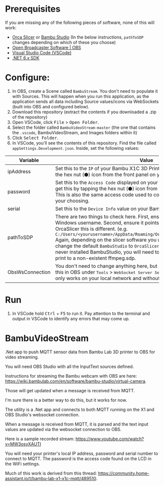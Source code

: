 # Prerequisites
If you are missing any of the following pieces of software, none of this will work:
 * [Orca Slicer](https://github.com/SoftFever/OrcaSlicer/releases) or [Bambu Studio](https://bambulab.com/en/download/studio) (In the below instructions, `pathToSDP` changes depending on which of these you choose)
 * [Open Broadcaster Software | OBS](https://obsproject.com/download)
 * [Visual Studio Code (VSCode)](https://code.visualstudio.com/download)
 * [.NET 6.x SDK](https://dotnet.microsoft.com/en-us/download/dotnet/6.0)

# Configure:
1. In OBS, create a Scene called `BambuStream`. You don't need to populate it with Sources. This will happen when you run this application, as the application sends all data including Source values/icons via WebSockets (built into OBS and configured below).
1. Download this repository (extract the contents if you downloaded a .zip of the repository)
1. Open VSCode, click <kbd>File</kbd> > <kbd>Open Folder</kbd>.
1. Select the folder called `BambuVideoStream-master` (the one that contains the `.vscode`, BambuVideoStream, and Images folders within it)
1. Click <kbd>Select Folder</kbd>.
1. In VSCode, you'll see the contents of this repository. Find the file called `appSettings.Development.json`. Inside, set the following values:

| Variable | Value |
| -------- | ------------- |
| ipAddress  | Set this to the `IP` of your Bambu X1C 3D Printer. You can get this by tapping the hex nut (⬢) icon from the front panel on your printer. |
| password   | Set this to the `Access Code` displayed on your Bambu X1C 3D Printer. You can get this by tapping the hex nut (⬢) icon from the front panel on your printer. This is also the same access code used to connect from the slicer software of your choosing. |
| serial     | Set this to the `Device Info` value on your Bambu X1C 3D Printer. |
| pathToSDP | There are two things to check here. First, ensure you replace `XXXXX` with your Windows username. Second, ensure it points to your slicer's libraries. For OrcaSlicer this is different. (e.g. `C:/Users/<yourusername>/AppData/Roaming/OrcaSlicer/cameratools/ffmpeg.sdp` Again, depending on the slicer software you use, this will be different. Note I change the default `BambuStudio` to `OrcaSlicer` in the path. If you're like me and never installed BambuStudio, you will need to do this, otherwise this tool will print to a non-existent ffmpeg.sdp. |
| ObsWsConnection | You don't need to change anything here, but be warned, if you don't enable this in OBS under <kbd>Tools</kbd> > <kbd>WebSocket Server Settings</kbd>, it won't work. It currently only works on your local network and without password authentication. |

# Run
1. In VSCode hold <kbd>Ctrl</kbd> + <kbd>F5</kbd> to run it. Pay attention to the terminal and output in VSCode to identify any errors that may come up.

# BambuVideoStream
.Net app to push MQTT sensor data from Bambu Lab 3D printer to OBS for video streaming.


You will need OBS Studio with all the InputText sources defined. 

Instructions for streaming the Bambu webcam with OBS are here: https://wiki.bambulab.com/en/software/bambu-studio/virtual-camera.

Those will get updated when a message is received from MQTT. 

I'm sure there is a better way to do this, but it works for now.

The utility is a .Net app and connects to both MQTT running on the X1 and OBS Studio's websocket connection. 

When a message is received from MQTT, it is parsed and the text input values are updated via the websocket connection to OBS.

Here is a sample recorded stream: https://www.youtube.com/watch?v=MW3osyXAUTI

You will need your printer's local IP address, password and serial number to connect to MQTT. The password is the access code found on the LCD in the WiFi settings.

Much of this work is derived from this thread: https://community.home-assistant.io/t/bambu-lab-x1-x1c-mqtt/489510.
